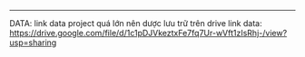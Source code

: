 ------------
DATA: link data project quá lớn nên dược lưu trữ trên drive
link data: https://drive.google.com/file/d/1c1pDJVkeztxFe7fq7Ur-wVft1zIsRhj-/view?usp=sharing

